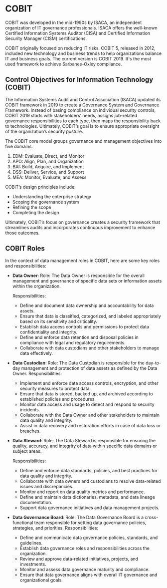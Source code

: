 # COBIT
COBIT was developed in the mid-1990s by ISACA, an independent organization of IT governance professionals. ISACA offers the well-known Certified Information Systems Auditor (CISA) and Certified Information Security Manager (CISM) certifications.

COBIT originally focused on reducing IT risks. COBIT 5, released in 2012, included new technology and business trends to help organizations balance IT and business goals. The current version is COBIT 2019. It's the most used framework to achieve Sarbanes-Oxley compliance. 

## Control Objectives for Information Technology (COBIT)
The Information Systems Audit and Control Association (ISACA) updated its COBIT framework in 2019 to create a Governance System and Governance Framework. Instead of basing compliance on individual security controls, COBIT 2019 starts with stakeholders’ needs, assigns job-related governance responsibilities to each type, then maps the responsibility back to technologies. Ultimately, COBIT’s goal is to ensure appropriate oversight of the organization’s security posture.

The COBIT core model groups governance and management objectives into five domains:
1. EDM: Evaluate, Direct, and Monitor
2. APO: Align, Plan, and Organization
3. BAI: Build, Acquire, and Implement
4. DSS: Deliver, Service, and Support
5. MEA: Monitor, Evaluate, and Assess

COBIT’s design principles include:
- Understanding the enterprise strategy
- Scoping the governance system
- Refining the scope
- Completing the design

Ultimately, COBIT’s focus on governance creates a security framework that streamlines audits and incorporates continuous improvement to enhance those outcomes.

## COBIT Roles
 In the context of data management roles in COBIT, here are some key roles and responsibilities:

- **Data Owner**:
  Role: The Data Owner is responsible for the overall management and governance of specific data sets or information assets within the organization.

  Responsibilities:
    - Define and document data ownership and accountability for data assets.
    - Ensure that data is classified, categorized, and labeled appropriately based on its sensitivity and criticality.
    - Establish data access controls and permissions to protect data confidentiality and integrity.
    - Define and enforce data retention and disposal policies in compliance with legal and regulatory requirements.
    - Collaborate with data custodians and other stakeholders to manage data effectively.

- **Data Custodian**:
  Role: The Data Custodian is responsible for the day-to-day management and protection of data assets as defined by the Data Owner.
  Responsibilities:
    - Implement and enforce data access controls, encryption, and other security measures to protect data.
    - Ensure that data is stored, backed up, and archived according to established policies and procedures.
    - Monitor data access and usage to detect and respond to security incidents.
    - Collaborate with the Data Owner and other stakeholders to maintain data quality and integrity.
    - Assist in data recovery and restoration efforts in case of data loss or breaches.

- **Data Steward**:
  Role: The Data Steward is responsible for ensuring the quality, accuracy, and integrity of data within specific data domains or subject areas.

  Responsibilities:
    - Define and enforce data standards, policies, and best practices for data quality and integrity.
    - Collaborate with data owners and custodians to resolve data-related issues and discrepancies.
    - Monitor and report on data quality metrics and performance.
    - Define and maintain data dictionaries, metadata, and data lineage documentation.
    - Support data governance initiatives and data management projects.

- **Data Governance Board**:
  Role: The Data Governance Board is a cross-functional team responsible for setting data governance policies, strategies, and priorities.
  Responsibilities:
    - Define and communicate data governance policies, standards, and guidelines.
    - Establish data governance roles and responsibilities across the organization.
    - Review and approve data-related initiatives, projects, and investments.
    - Monitor and assess data governance maturity and compliance.
    - Ensure that data governance aligns with overall IT governance and organizational goals.
